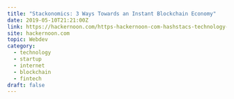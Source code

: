 ```yaml
---
title: "Stackonomics: 3 Ways Towards an Instant Blockchain Economy"
date: 2019-05-10T21:21:00Z
link: https://hackernoon.com/https-hackernoon-com-hashstacs-technology-3-ways-towards-an-instant-blockchain-economy-stackonomics-6d3917002856?source=rss----3a8144eabfe3---4&utm_medium=RSS&utm_source=hune
site: hackernoon.com
topic: Webdev
category:
  - technology
  - startup
  - internet
  - blockchain
  - fintech
draft: false
---
```

